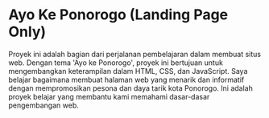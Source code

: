 # Ayo Ke Ponorogo (Landing Page Only)

Proyek ini adalah bagian dari perjalanan pembelajaran dalam membuat situs web. Dengan tema 'Ayo ke Ponorogo', proyek ini bertujuan untuk mengembangkan keterampilan dalam HTML, CSS, dan JavaScript. Saya belajar bagaimana membuat halaman web yang menarik dan informatif dengan mempromosikan pesona dan daya tarik kota Ponorogo. Ini adalah proyek belajar yang membantu kami memahami dasar-dasar pengembangan web.
